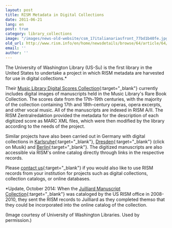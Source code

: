 ```yaml
---
layout: post
title: RISM Metadata in Digital Collections
date: 2011-06-21
lang: en
post: true
category: library_collections
image: "/images/news-old-website/csm_17italianariasfront_77bd1b40fe.jpg"
old_url: http://www.rism.info/en/home/newsdetails/browse/64/article/64/rism-metadata-in-digital-collections.html
email: ''
author: ''
---
```


The University of Washington Library (US-Su) is the first library in the United States to undertake a project in which RISM metadata are harvested for use in digital collections.\*

Their [Music Library Digital Scores Collection](http://content.lib.washington.edu/mmweb/index.html){:target="_blank"} currently includes digital images of manuscripts held in the Music Library's Rare Book Collection. The scores date from the 17th-19th centuries, with the majority of the collection containing 17th and 18th-century operas, opera excerpts, and other vocal music. All of the manuscripts are indexed in RISM A/II. The RISM Zentralredaktion provided the metadata for the description of each digitized score as MARC XML files, which were then modified by the library according to the needs of the project.

Similar projects have also been carried out in Germany with digital collections in [Karlsruhe](http://digital.blb-karlsruhe.de/Musikalien/nav/classification/20952){:target="_blank"}, [Dresden](http://www.slub-dresden.de/sammlungen/digitale-sammlungen/kollektionen/){:target="_blank"} (click on Musik) and [Berlin](http://digital.staatsbibliothek-berlin.de/dms/suche/?DC=musiknoten){:target="_blank"}. The digitized manuscripts are also accessible via RISM's online catalog directly through links in the respective records.

Please [contact us](http://contact@rism.info/){:target="_blank"} if you would also like to use RISM records from your institution for projects such as digital collections, collection catalogs, or online databases.

\*Update, October 2014: When the [Juilliard Manuscript Collection](https://juilliardmanuscriptcollection.org/){:target="_blank"} was cataloged by the US RISM office in 2008-2010, they sent the RISM records to Juilliard as they completed themso that they could be incorporated into the online catalog of the collection.

(Image courtesy of University of Washington Libraries. Used by permission.)
